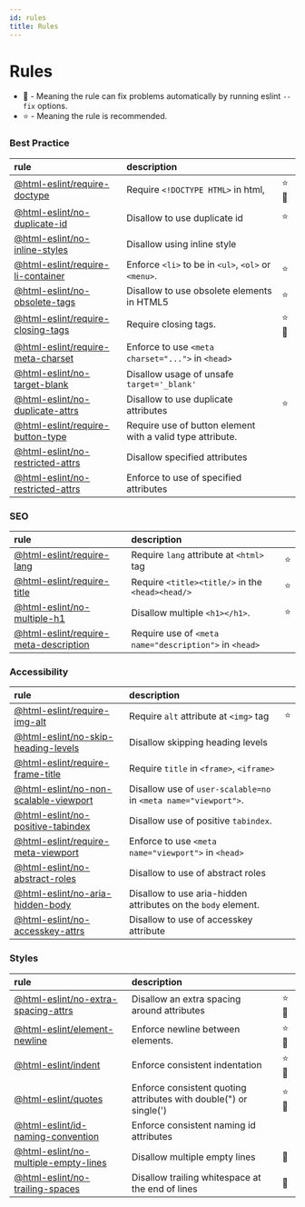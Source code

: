 ```yaml
---
id: rules
title: Rules
---
```


# Rules

- 🔧 - Meaning the rule can fix problems automatically by running eslint `--fix` options.
- ⭐ - Meaning the rule is recommended.

### Best Practice

| rule                                                            | description                                                |      |
| :-------------------------------------------------------------- | :--------------------------------------------------------- | :--- |
| [@html-eslint/require-doctype](rules/require-doctype)           | Require `<!DOCTYPE HTML>` in html,                         | ⭐🔧 |
| [@html-eslint/no-duplicate-id](rules/no-duplicate-id)           | Disallow to use duplicate id                               | ⭐   |
| [@html-eslint/no-inline-styles](rules/no-inline-styles)         | Disallow using inline style                                |      |
| [@html-eslint/require-li-container](rules/require-li-container) | Enforce `<li>` to be in `<ul>`, `<ol>` or `<menu>`.        | ⭐   |
| [@html-eslint/no-obsolete-tags](rules/no-obsolete-tags)         | Disallow to use obsolete elements in HTML5                 | ⭐   |
| [@html-eslint/require-closing-tags](rules/require-closing-tags) | Require closing tags.                                      | ⭐🔧 |
| [@html-eslint/require-meta-charset](rules/require-meta-charset) | Enforce to use `<meta charset="...">` in `<head>`          |      |
| [@html-eslint/no-target-blank](rules/no-target-blank)           | Disallow usage of unsafe `target='_blank'`                 |      |
| [@html-eslint/no-duplicate-attrs](rules/no-duplicate-attrs)     | Disallow to use duplicate attributes                       | ⭐   |
| [@html-eslint/require-button-type](rules/require-button-type)   | Require use of button element with a valid type attribute. |      |
| [@html-eslint/no-restricted-attrs](rules/no-restricted-attrs)   | Disallow specified attributes                              |      |
| [@html-eslint/no-restricted-attrs](rules/require-attrs)         | Enforce to use of specified attributes                     |      |

### SEO

| rule                                                                    | description                                            |     |
| :---------------------------------------------------------------------- | :----------------------------------------------------- | :-- |
| [@html-eslint/require-lang](rules/require-lang)                         | Require `lang` attribute at `<html>` tag               | ⭐  |
| [@html-eslint/require-title](rules/require-title)                       | Require `<title><title/>` in the `<head><head/>`       | ⭐  |
| [@html-eslint/no-multiple-h1](rules/no-multiple-h1)                     | Disallow multiple `<h1></h1>`.                         | ⭐  |
| [@html-eslint/require-meta-description](rules/require-meta-description) | Require use of `<meta name="description">` in `<head>` |     |

### Accessibility

| rule                                                                    | description                                                     |     |
| :---------------------------------------------------------------------- | :-------------------------------------------------------------- | :-- |
| [@html-eslint/require-img-alt](rules/require-img-alt)                   | Require `alt` attribute at `<img>` tag                          | ⭐  |
| [@html-eslint/no-skip-heading-levels](rules/no-skip-heading-levels)     | Disallow skipping heading levels                                |     |
| [@html-eslint/require-frame-title](rules/require-frame-title)           | Require `title` in `<frame>`, `<iframe>`                        |     |
| [@html-eslint/no-non-scalable-viewport](rules/no-non-scalable-viewport) | Disallow use of `user-scalable=no` in `<meta name="viewport">`. |     |
| [@html-eslint/no-positive-tabindex](rules/no-positive-tabindex)         | Disallow use of positive `tabindex`.                            |     |
| [@html-eslint/require-meta-viewport](rules/require-meta-viewport)       | Enforce to use `<meta name="viewport">` in `<head>`             |     |
| [@html-eslint/no-abstract-roles](rules/no-abstract-roles)               | Disallow to use of abstract roles                               |     |
| [@html-eslint/no-aria-hidden-body](rules/no-aria-hidden-body)           | Disallow to use aria-hidden attributes on the `body` element.   |     |
| [@html-eslint/no-accesskey-attrs](rules/no-accesskey-attrs)             | Disallow to use of accesskey attribute                          |     |

### Styles

| rule                                                                  | description                                                       |      |
| :-------------------------------------------------------------------- | :---------------------------------------------------------------- | :--- |
| [@html-eslint/no-extra-spacing-attrs](rules/no-extra-spacing-attrs)   | Disallow an extra spacing around attributes                       | ⭐🔧 |
| [@html-eslint/element-newline](rules/element-newline)                 | Enforce newline between elements.                                 | ⭐🔧 |
| [@html-eslint/indent](rules/indent)                                   | Enforce consistent indentation                                    | ⭐🔧 |
| [@html-eslint/quotes](rules/quotes)                                   | Enforce consistent quoting attributes with double(") or single(') | ⭐🔧 |
| [@html-eslint/id-naming-convention](rules/id-naming-convention)       | Enforce consistent naming id attributes                           |      |
| [@html-eslint/no-multiple-empty-lines](rules/no-multiple-empty-lines) | Disallow multiple empty lines                                     | 🔧   |
| [@html-eslint/no-trailing-spaces](rules/no-trailing-spaces)           | Disallow trailing whitespace at the end of lines                  | 🔧   |
